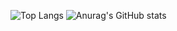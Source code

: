 ![Top Langs](https://github-readme-stats.vercel.app/api/top-langs/?username=gilanhaq&layout=compact&theme=transparent&langs_count=2&count_weight=0.5&border_color=ffffff00&title_color=2f80ed)
![Anurag's GitHub stats](https://github-readme-stats.vercel.app/api?username=gilanhaq&hide=stars,issues,&theme=transparent&border_color=ffffff00&title_color=2f80ed)
